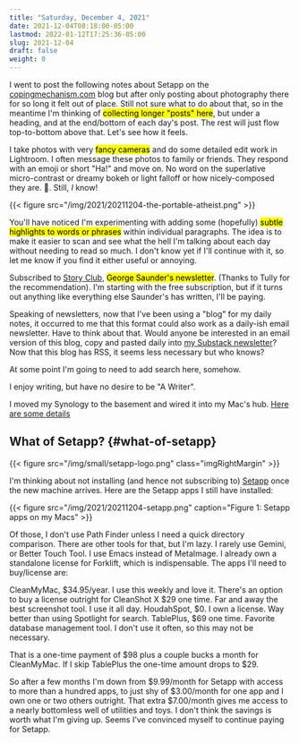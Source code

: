 ```yaml
---
title: "Saturday, December 4, 2021"
date: 2021-12-04T08:18:00-05:00
lastmod: 2022-01-12T17:25:36-05:00
slug: 2021-12-04
draft: false
weight: 0
---
```


I went to post the following notes about Setapp on the [copingmechanism.com](https://copingmechanism.com) blog but after only posting about photography there for so long it felt out of place. Still not sure what to do about that, so in the meantime I'm thinking of <mark>collecting longer "posts" here</mark>, but under a heading, and at the end/bottom of each day's post. The rest will just flow top-to-bottom above that. Let's see how it feels.

I take photos with very <mark>fancy cameras</mark> and do some detailed edit work in Lightroom. I often message these photos to family or friends. They respond with an emoji or short "Ha!" and move on. No word on the superlative micro-contrast or dreamy bokeh or light falloff or how nicely-composed they are. 🥺. Still, _I_ know!

{{< figure src="/img/2021/20211204-the-portable-atheist.png" >}}

You'll have noticed I'm experimenting with adding some (hopefully) <mark>subtle highlights to words or phrases</mark> within individual paragraphs. The idea is to make it easier to scan and see what the hell I'm talking about each day without needing to read so much. I don't know yet if I'll continue with it, so let me know if you find it either useful or annoying.

Subscribed to [Story Club](https://georgesaunders.substack.com/), <mark>George Saunder's newsletter</mark>. (Thanks to Tully for the recommendation). I'm starting with the free subscription, but if it turns out anything like everything else Saunder's has written, I'll be paying.

Speaking of newsletters, now that I've been using a "blog" for my daily notes, it occurred to me that this format could also work as a daily-ish email newsletter. Have to think about that. Would anyone be interested in an email version of this blog, copy and pasted daily into [my Substack newsletter](https://thelathe.substack.com/)? Now that this blog has RSS, it seems less necessary but who knows?

At some point I'm going to need to add search here, somehow.

I enjoy writing, but have no desire to be "A Writer".

I moved my Synology to the basement and wired it into my Mac's hub. [Here are some details](https://rudimentarylathe.wiki/#Connecting%20Mac%20directly%20to%20Synology%20via%20Ethernet)


## What of Setapp? {#what-of-setapp}

{{< figure src="/img/small/setapp-logo.png" class="imgRightMargin" >}}

I'm thinking about not installing (and hence not subscribing to) [Setapp](https://setapp.com) once the new machine arrives. Here are the Setapp apps I still have installed:

{{< figure src="/img/2021/20211204-setapp.png" caption="Figure 1: Setapp apps on my Macs" >}}

Of those, I don't use Path Finder unless I need a quick directory comparison. There are other tools for that, but I'm lazy. I rarely use Gemini, or Better Touch Tool. I use Emacs instead of MetaImage. I already own a standalone license for Forklift, which is indispensable. The apps I'll need to buy/license are:

CleanMyMac, $34.95/year. I use this weekly and love it. There's an option to buy a license outright for
CleanShot X $29 one time. Far and away the best screenshot tool. I use it all day.
HoudahSpot, $0. I own a license. Way better than using Spotlight for search.
TablePlus, $69 one time. Favorite database management tool. I don't use it often, so this may not be necessary.

That is a one-time payment of $98 plus a couple bucks a month for CleanMyMac. If I skip TablePlus the one-time amount drops to $29.

So after a few months I'm down from $9.99/month for Setapp with access to more than a hundred apps, to just shy of $3.00/month for one app and I own one or two others outright. That extra $7.00/month gives me access to a nearly bottomless well of utilities and toys. I don't think the savings is worth what I'm giving up. Seems I've convinced myself to continue paying for Setapp.

[//]: # "Exported with love from a post written in Org mode"
[//]: # "- https://github.com/kaushalmodi/ox-hugo"
